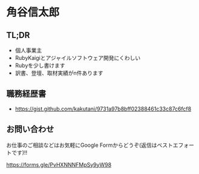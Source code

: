 # 角谷信太郎

## TL;DR

* 個人事業主
* RubyKaigiとアジャイルソフトウェア開発にくわしい
* Rubyを少し書けます
* 訳書、登壇、取材実績がn件あります

## 職務経歴書

* https://gist.github.com/kakutani/9731a97b8bff02388461c33c87c6fcf8

## お問い合わせ

お仕事のご相談などはお気軽にGoogle Formからどうぞ(返信はベストエフォートです)!!

https://forms.gle/PvHXNNNFMpSy9yW98
